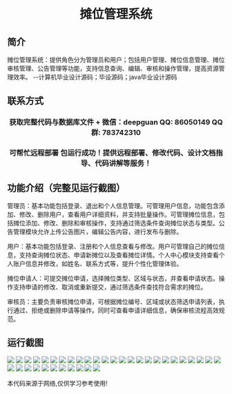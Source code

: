 <p><h1 align="center">摊位管理系统</h1></p>

## 简介
摊位管理系统：提供角色分为管理员和用户；包括用户管理、摊位信息管理、摊位审核管理、公告管理等功能，支持信息查询、编辑、审核和操作管理，提高资源管理效率。    --计算机毕业设计源码；毕设源码；java毕业设计源码


## 联系方式
<p><h3 align="center">获取完整代码与数据库文件 + 微信：deepguan QQ: 86050149 QQ群: 783742310</h3></p>
<p><h3 align="center">可帮忙远程部署 包运行成功！提供远程部署、修改代码、设计文档指导、代码讲解等服务！</h3></p>

## 功能介绍（完整见运行截图）
管理员：基本功能包括登录、退出和个人信息管理。可管理用户信息，功能包含添加、修改、删除用户，查看用户详细资料，并支持批量操作。可管理摊位信息，包括摊位添加、修改、删除和审核操作，支持通过筛选条件查询摊位状态与类型。公告管理模块允许上传公告图片，编辑公告内容，进行发布与删除。

用户：基本功能包括登录、注册和个人信息查看与修改。用户可管理自己的摊位信息，支持查询摊位状态、申请新摊位以及查看摊位详情。个人中心模块支持查看个人账户信息并修改，如姓名、联系方式等，提升个性化管理体验。

摊位申请人：可提交摊位申请，选择摊位类型、区域与状态，并查看申请状态。操作支持申请的修改、取消或重新提交，通过筛选条件查找符合需求的摊位。

审核员：主要负责审核摊位申请，可根据摊位编号、区域或状态筛选申请列表，执行通过、拒绝或删除申请等操作。同时可查看申请详细信息，确保审核流程高效规范。


## 运行截图
![](https://bs-1329754181.cos.ap-shanghai.myqcloud.com/ssm/StallManagementSystem/img/001.jpg)
![](https://bs-1329754181.cos.ap-shanghai.myqcloud.com/ssm/StallManagementSystem/img/002.jpg)
![](https://bs-1329754181.cos.ap-shanghai.myqcloud.com/ssm/StallManagementSystem/img/003.jpg)
![](https://bs-1329754181.cos.ap-shanghai.myqcloud.com/ssm/StallManagementSystem/img/004.jpg)
![](https://bs-1329754181.cos.ap-shanghai.myqcloud.com/ssm/StallManagementSystem/img/005.jpg)
![](https://bs-1329754181.cos.ap-shanghai.myqcloud.com/ssm/StallManagementSystem/img/006.jpg)
![](https://bs-1329754181.cos.ap-shanghai.myqcloud.com/ssm/StallManagementSystem/img/007.jpg)
![](https://bs-1329754181.cos.ap-shanghai.myqcloud.com/ssm/StallManagementSystem/img/008.jpg)
![](https://bs-1329754181.cos.ap-shanghai.myqcloud.com/ssm/StallManagementSystem/img/009.jpg)
![](https://bs-1329754181.cos.ap-shanghai.myqcloud.com/ssm/StallManagementSystem/img/010.jpg)
![](https://bs-1329754181.cos.ap-shanghai.myqcloud.com/ssm/StallManagementSystem/img/011.jpg)
![](https://bs-1329754181.cos.ap-shanghai.myqcloud.com/ssm/StallManagementSystem/img/012.jpg)
![](https://bs-1329754181.cos.ap-shanghai.myqcloud.com/ssm/StallManagementSystem/img/013.jpg)
![](https://bs-1329754181.cos.ap-shanghai.myqcloud.com/ssm/StallManagementSystem/img/014.jpg)
![](https://bs-1329754181.cos.ap-shanghai.myqcloud.com/ssm/StallManagementSystem/img/015.jpg)
![](https://bs-1329754181.cos.ap-shanghai.myqcloud.com/ssm/StallManagementSystem/img/016.jpg)
![](https://bs-1329754181.cos.ap-shanghai.myqcloud.com/ssm/StallManagementSystem/img/017.jpg)
![](https://bs-1329754181.cos.ap-shanghai.myqcloud.com/ssm/StallManagementSystem/img/018.jpg)
![](https://bs-1329754181.cos.ap-shanghai.myqcloud.com/ssm/StallManagementSystem/img/019.jpg)
![](https://bs-1329754181.cos.ap-shanghai.myqcloud.com/ssm/StallManagementSystem/img/020.jpg)
![](https://bs-1329754181.cos.ap-shanghai.myqcloud.com/ssm/StallManagementSystem/img/021.jpg)
![](https://bs-1329754181.cos.ap-shanghai.myqcloud.com/ssm/StallManagementSystem/img/022.jpg)
![](https://bs-1329754181.cos.ap-shanghai.myqcloud.com/ssm/StallManagementSystem/img/023.jpg)
![](https://bs-1329754181.cos.ap-shanghai.myqcloud.com/ssm/StallManagementSystem/img/024.jpg)
![](https://bs-1329754181.cos.ap-shanghai.myqcloud.com/ssm/StallManagementSystem/img/025.jpg)
![](https://bs-1329754181.cos.ap-shanghai.myqcloud.com/ssm/StallManagementSystem/img/026.jpg)
![](https://bs-1329754181.cos.ap-shanghai.myqcloud.com/ssm/StallManagementSystem/img/027.jpg)
![](https://bs-1329754181.cos.ap-shanghai.myqcloud.com/ssm/StallManagementSystem/img/028.jpg)
![](https://bs-1329754181.cos.ap-shanghai.myqcloud.com/ssm/StallManagementSystem/img/029.jpg)
![](https://bs-1329754181.cos.ap-shanghai.myqcloud.com/ssm/StallManagementSystem/img/030.jpg)
![](https://bs-1329754181.cos.ap-shanghai.myqcloud.com/ssm/StallManagementSystem/img/031.jpg)
![](https://bs-1329754181.cos.ap-shanghai.myqcloud.com/ssm/StallManagementSystem/img/032.jpg)
![](https://bs-1329754181.cos.ap-shanghai.myqcloud.com/ssm/StallManagementSystem/img/033.jpg)
![](https://bs-1329754181.cos.ap-shanghai.myqcloud.com/ssm/StallManagementSystem/img/034.jpg)
![](https://bs-1329754181.cos.ap-shanghai.myqcloud.com/ssm/StallManagementSystem/img/035.jpg)
![](https://bs-1329754181.cos.ap-shanghai.myqcloud.com/ssm/StallManagementSystem/img/036.jpg)

<p>本代码来源于网络,仅供学习参考使用!</p>
